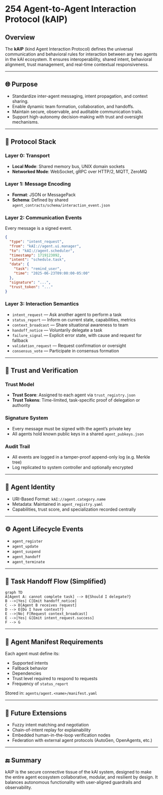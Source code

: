 # 254 Agent-to-Agent Interaction Protocol (kAIP)

## Overview

The **kAIP** (kind Agent Interaction Protocol) defines the universal communication and behavioral rules for interaction between any two agents in the kAI ecosystem. It ensures interoperability, shared intent, behavioral alignment, trust management, and real-time contextual responsiveness.

---

## 🌐 Purpose

- Standardize inter-agent messaging, intent propagation, and context sharing.
- Enable dynamic team formation, collaboration, and handoffs.
- Maintain secure, observable, and auditable communication trails.
- Support high-autonomy decision-making with trust and oversight mechanisms.

---

## 🔧 Protocol Stack

### Layer 0: Transport

- **Local Mode**: Shared memory bus, UNIX domain sockets
- **Networked Mode**: WebSocket, gRPC over HTTP/2, MQTT, ZeroMQ

### Layer 1: Message Encoding

- **Format**: JSON or MessagePack
- **Schema**: Defined by shared `agent_contracts/schema/interaction_event.json`

### Layer 2: Communication Events

Every message is a signed event.

```json
{
  "type": "intent_request",
  "from": "kAI://agent.ui.manager",
  "to": "kAI://agent.scheduler",
  "timestamp": 1719123092,
  "intent": "schedule.task",
  "data": {
    "task": "remind_user",
    "time": "2025-06-23T09:00:00-05:00"
  },
  "signature": "...",
  "trust_token": "..."
}
```

### Layer 3: Interaction Semantics

- `intent_request` — Ask another agent to perform a task
- `status_report` — Inform on current state, capabilities, metrics
- `context_broadcast` — Share situational awareness to team
- `handoff_notice` — Voluntarily delegate a task
- `failure_signal` — Explicit error state, with cause and request for fallback
- `validation_request` — Request confirmation or oversight
- `consensus_vote` — Participate in consensus formation

---

## 🔐 Trust and Verification

### Trust Model

- **Trust Score**: Assigned to each agent via `trust_registry.json`
- **Trust Tokens**: Time-limited, task-specific proof of delegation or authority

### Signature System

- Every message must be signed with the agent’s private key
- All agents hold known public keys in a shared `agent_pubkeys.json`

### Audit Trail

- All events are logged in a tamper-proof append-only log (e.g. Merkle tree)
- Log replicated to system controller and optionally encrypted

---

## 🤝 Agent Identity

- URI-Based Format: `kAI://agent.category.name`
- Metadata: Maintained in `agent_registry.yaml`
- Capabilities, trust score, and specialization recorded centrally

---

## ⚙️ Agent Lifecycle Events

- `agent_register`
- `agent_update`
- `agent_suspend`
- `agent_handoff`
- `agent_terminate`

---

## 🔄 Task Handoff Flow (Simplified)

```mermaid
graph TD
A[Agent A: cannot complete task] --> B{Should I delegate?}
B -->|Yes| C[Emit handoff_notice]
C --> D[Agent B receives request]
D --> E{Do I have context?}
E -->|No| F[Request context_broadcast]
E -->|Yes| G[Emit intent_request.success]
F --> G
```

---

## 📄 Agent Manifest Requirements

Each agent must define its:

- Supported intents
- Fallback behavior
- Dependencies
- Trust level required to respond to requests
- Frequency of `status_report`

Stored in: `agents/agent.<name>/manifest.yaml`

---

## 🧠 Future Extensions

- Fuzzy intent matching and negotiation
- Chain-of-intent replay for explainability
- Embedded human-in-the-loop verification nodes
- Federation with external agent protocols (AutoGen, OpenAgents, etc.)

---

## 🔚 Summary

kAIP is the secure connective tissue of the kAI system, designed to make the entire agent ecosystem collaborative, modular, and resilient by design. It balances autonomous functionality with user-aligned guardrails and observability.

